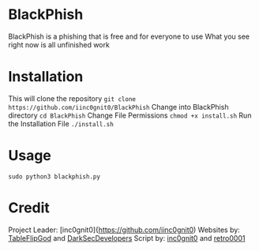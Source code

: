 # BlackPhish
BlackPhish is a phishing that is free and for everyone to use
What you see right now is all unfinished work
# Installation
This will clone the repository
`git clone https://github.com/iinc0gnit0/BlackPhish`
Change into BlackPhish directory
`cd BlackPhish`
Change File Permissions
`chmod +x install.sh`
Run the Installation File
`./install.sh`
# Usage
`sudo python3 blackphish.py`
# Credit
Project Leader: [inc0gnit0]{https://github.com/iinc0gnit0)
Websites by: [TableFlipGod](https://instagram.com/tableflipgod_yt) and [DarkSecDevelopers](https://github.com/DarkSecDevelopers)
Script by: [inc0gnit0](https://github.com/iinc0gnit0) and [retro0001](https://github.com/retro0001)
